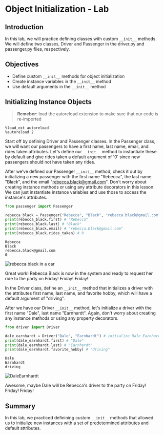 
# Object Initialization - Lab

## Introduction
In this lab, we will practice defining classes with custom `__init__` methods. We will define two classes, Driver and Passenger in the driver.py and passenger.py files, respectively.

## Objectives

* Define custom `__init__` methods for object initialization
* Create instance variables in the `__init__` method 
* Use default arguments in the `__init__` method

## Initializing Instance Objects

> **Remeber:** load the autoreload extension to make sure that our code is re-imported
```pyhton
%load_ext autoreload
%autoreload 2
```

Start off by defining Driver and Passenger classes. In the Passenger class, we will want our passengers to have a first name, last name, email, and rides taken attributes. Let's define our `__init__` method to instantiate these by default and give rides taken a default argument of '0' since new passengers should not have taken any rides. 

After we've defined our Passenger `__init__` method, check it out by initializing a new passenger with the first name "Rebecca", the last name "Black", and the email "rebecca.black@gmail.com". Don't worry about creating instance methods or using any attribute decorators in this lesson. We can just instantiate instance variables and use those to access the instance's attributes.


```python
from passenger import Passenger
```


```python
rebecca_black = Passenger("Rebecca", "Black", "rebecca.black@gmail.com") # initialize Rebecca Black here
print(rebecca_black.first) # "Rebecca"
print(rebecca_black.last) # "Black"
print(rebecca_black.email) # "rebecca.black@gmail.com"
print(rebecca_black.rides_taken) # 0
```

    Rebecca
    Black
    rebecca.black@gmail.com
    0


![rebecca black in a car](https://media.giphy.com/media/8SS0MSoBHa8la/giphy.gif)

Great work! Rebecca Black is now in the system and ready to request her ride to the party on Friday! Friday! Friday!

In the Driver class, define an `__init__` method that initializes a driver with the attributes first name, last name, and favorite hobby, which will have a default argument of "driving". 

After we have our Driver `__init__` method, let's initialize a driver with the first name "Dale", last name "Earnhardt". Again, don't worry about creating any instance methods or using any property decorators.


```python
from driver import Driver
```


```python
dale_earnhardt = Driver("Dale", "Earnhardt") # initialize Dale Earnhardt here
print(dale_earnhardt.first) # "Dale"
print(dale_earnhardt.last) # "Earnhardt"
print(dale_earnhardt.favorite_hobby) # "driving"
```

    Dale
    Earnhardt
    driving


![DaleEarnhardt](https://media.giphy.com/media/3ohzdSGBkwbvuPdO3S/giphy.gif)

Awesome, maybe Dale will be Rebecca's driver to the party on Friday! Friday! Friday! 

## Summary


In this lab, we practiced definining custom `__init__` methods that allowed us to initialize new instances with a set of predetermined attributes and default attributes.
